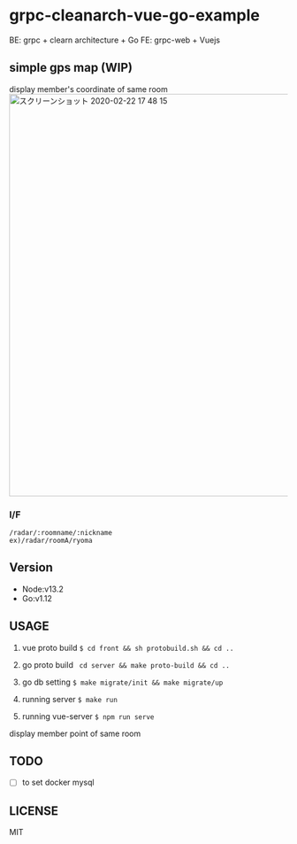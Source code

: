 # grpc-cleanarch-vue-go-example
BE: grpc + clearn architecture + Go
FE: grpc-web + Vuejs

## simple gps map (WIP)
display member's coordinate of same room
<img width="727" alt="スクリーンショット 2020-02-22 17 48 15" src="https://user-images.githubusercontent.com/21288308/75089409-d3cde780-559b-11ea-9bf1-f63eafa62f04.png">



### I/F
```
/radar/:roomname/:nickname
ex)/radar/roomA/ryoma
```

## Version
- Node:v13.2
- Go:v1.12

## USAGE
1. vue proto build
``` $ cd front && sh protobuild.sh && cd ..  ```

2. go proto build
``` cd server && make proto-build && cd ..```

3. go db setting
```$ make migrate/init && make migrate/up ```

4. running server
```$ make run ```

5. running vue-server
```$ npm run serve ``` 

display member point of same room 

## TODO
- [ ] to set docker mysql

## LICENSE
MIT
